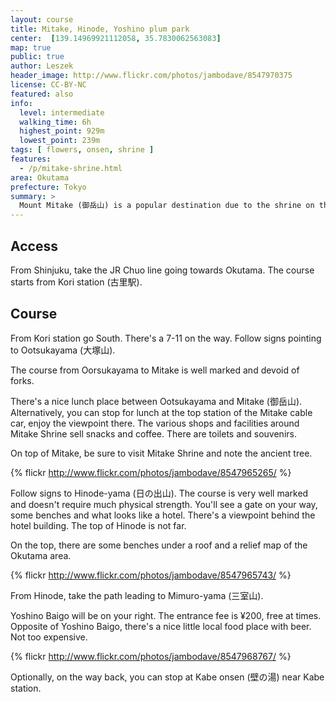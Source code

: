 ```yaml
---
layout: course
title: Mitake, Hinode, Yoshino plum park
center:  [139.14969921112058, 35.7830062563083]
map: true
public: true
author: Leszek
header_image: http://www.flickr.com/photos/jambodave/8547970375
license: CC-BY-NC
featured: also
info:
  level: intermediate
  walking_time: 6h
  highest_point: 929m
  lowest_point: 239m
tags: [ flowers, onsen, shrine ]
features:
  - /p/mitake-shrine.html
area: Okutama
prefecture: Tokyo
summary: >
  Mount Mitake (御岳山) is a popular destination due to the shrine on the top and Hinode offers a 360 degree view of the Okutama area.  While the course itself isn't hard, it takes 6 hours so it's recommended for beginners, provided they can keep a good pace. During the plum blossom season, around February and March, the Yoshino plum park is particularly picturesque.
---
```


## Access ##

From Shinjuku, take the JR Chuo line going towards Okutama. The course starts from Kori station (古里駅).

## Course ##

From Kori station go South. There's a 7-11 on the way. Follow signs pointing to Ootsukayama (大塚山). 

The course from Oorsukayama to Mitake is well marked and devoid of forks.

There's a nice lunch place between Ootsukayama and Mitake (御岳山). Alternatively, you can stop for lunch at the top station of the Mitake cable car, enjoy the viewpoint there. The various shops and facilities around Mitake Shrine sell snacks and coffee. There are toilets and souvenirs.

On top of Mitake, be sure to visit Mitake Shrine and note the ancient tree.

{% flickr http://www.flickr.com/photos/jambodave/8547965265/ %}

Follow signs to Hinode-yama (日の出山). The course is very well marked and doesn't require much physical strength. You'll see a gate on your way, some benches and what looks like a hotel. There's a viewpoint behind the hotel building. The top of Hinode is not far.

On the top, there are some benches under a roof and a relief map of the Okutama area.

{% flickr http://www.flickr.com/photos/jambodave/8547965743/ %}

From Hinode, take the path leading to Mimuro-yama (三室山).

Yoshino Baigo will be on your right. The entrance fee is ¥200, free at times. Opposite of Yoshino Baigo, there's a nice little local food place with beer. Not too expensive.

{% flickr http://www.flickr.com/photos/jambodave/8547968767/ %}

Optionally, on the way back, you can stop at Kabe onsen (壁の湯) near Kabe station.


